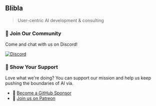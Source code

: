 ## Blibla

> User-centric AI development & consulting

### 🌟 Join Our Community

Come and chat with us on Discord!

[![Discord](https://img.shields.io/discord/1091306623819059300?color=7289da&label=Discord&logo=discord&logoColor=fff&style=for-the-badge)](https://discord.com/invite/m3TBB9XEkb)

### 💖 Show Your Support

Love what we're doing? You can support our mission and help us keep pushing the boundaries of AI via.

* 🤖 [Become a GitHub Sponsor](https://github.com/sponsors/blib-la)
* 🎉 [Join us on Patreon](https://www.patreon.com/Blib_la)
